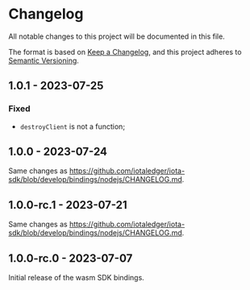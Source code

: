 # Changelog

All notable changes to this project will be documented in this file.

The format is based on [Keep a Changelog](https://keepachangelog.com/en/1.0.0/),
and this project adheres to [Semantic Versioning](https://semver.org/spec/v2.0.0.html).

<!-- ## Unreleased - YYYY-MM-DD

### Added

### Changed

### Deprecated

### Removed

### Fixed

### Security -->

## 1.0.1 - 2023-07-25

### Fixed

- `destroyClient` is not a function;

## 1.0.0 - 2023-07-24

Same changes as https://github.com/iotaledger/iota-sdk/blob/develop/bindings/nodejs/CHANGELOG.md.

## 1.0.0-rc.1 - 2023-07-21

Same changes as https://github.com/iotaledger/iota-sdk/blob/develop/bindings/nodejs/CHANGELOG.md.

## 1.0.0-rc.0 - 2023-07-07

Initial release of the wasm SDK bindings.
